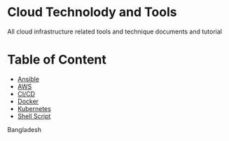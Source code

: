 # Cloud Technolody and Tools
All cloud infrastructure related tools and technique documents and tutorial


# Table of Content
* [Ansible](https://github.com/gitmehedi/cloudtuts/tree/develop/ansible)
* [AWS](https://github.com/gitmehedi/cloudtuts/tree/develop/aws)
* [CI/CD](https://github.com/gitmehedi/cloudtuts/tree/develop/cicd)
* [Docker](https://github.com/gitmehedi/cloudtuts/tree/develop/docker)
* [Kubernetes](https://github.com/gitmehedi/cloudtuts/tree/develop/kubernetes)
* [Shell Script](https://github.com/gitmehedi/cloudtuts/tree/develop/shell)

Bangladesh